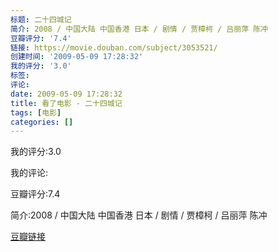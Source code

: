 ```yaml
---
标题: 二十四城记
简介: 2008 / 中国大陆 中国香港 日本 / 剧情 / 贾樟柯 / 吕丽萍 陈冲
豆瓣评分: '7.4'
链接: https://movie.douban.com/subject/3053521/
创建时间: '2009-05-09 17:28:32'
我的评分: '3.0'
标签:
评论:
date: 2009-05-09 17:28:32
title: 看了电影 - 二十四城记
tags: [电影]
categories: []
---
```


我的评分:3.0

我的评论:

豆瓣评分:7.4

简介:2008 / 中国大陆 中国香港 日本 / 剧情 / 贾樟柯 / 吕丽萍 陈冲

[豆瓣链接](https://movie.douban.com/subject/3053521/)

